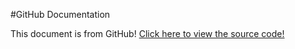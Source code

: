 #GitHub Documentation

This document is from GitHub! [Click here to view the source code!](https://github.com/tony5a/Virtual_Lab_Demo/blob/master/LOD_External_Instructions.md)

